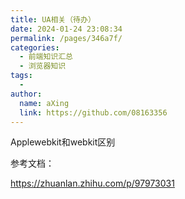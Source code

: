 ```yaml
---
title: UA相关（待办）
date: 2024-01-24 23:08:34
permalink: /pages/346a7f/
categories:
  - 前端知识汇总
  - 浏览器知识
tags:
  - 
author: 
  name: aXing
  link: https://github.com/08163356
---
```






Applewebkit和webkit区别



参考文档：

https://zhuanlan.zhihu.com/p/97973031

<!-- more -->
